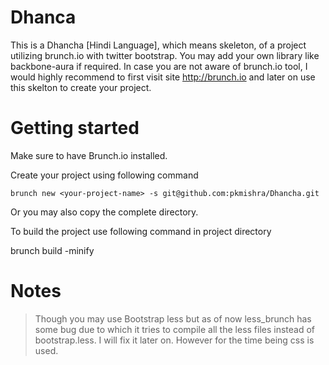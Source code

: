 # Dhanca

This is a Dhancha [Hindi Language], which means skeleton, of a project utilizing brunch.io with twitter bootstrap. You may add your own library like backbone-aura if required. In case you are not aware of brunch.io tool, I would highly recommend to first visit site http://brunch.io and later on use this skelton to create your project.

# Getting started
Make sure to have Brunch.io installed.

Create your project using following command

    brunch new <your-project-name> -s git@github.com:pkmishra/Dhancha.git
    
Or you may also copy the complete directory.

To build the project use following command in project directory

brunch build -minify

# Notes
>Though you may use Bootstrap less but as of now less_brunch has some bug due to which it tries to compile all the less files instead of bootstrap.less. I will fix it later on. However for the time being css is used.
